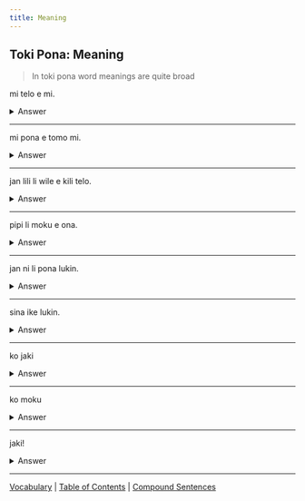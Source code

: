 ```yaml
---
title: Meaning
---
```


## Toki Pona: Meaning

> In toki pona word meanings are quite broad

mi telo e mi.
<details>
<summary>Answer</summary>

I am washing myself.
</details>

---

mi pona e tomo mi.
<details>
<summary>Answer</summary>

I am fixing my house.
</details>

---

jan lili li wile e kili telo.
<details>
<summary>Answer</summary>

The child wants fruit juice.
</details>

---

pipi li moku e ona.
<details>
<summary>Answer</summary>

The bug bit him.
</details>

---

jan ni li pona lukin.
<details>
<summary>Answer</summary>

That person is pretty.
</details>

---

sina ike lukin.
<details>
<summary>Answer</summary>

You are ugly.
</details>

---

ko jaki
<details>
<summary>Answer</summary>

poop
</details>

---

ko moku
<details>
<summary>Answer</summary>

baby food
</details>

---

jaki!
<details>
<summary>Answer</summary>

Yuck!
</details>

---

[Vocabulary](15Vocabulary.md) | [Table of Contents](toc.md) | [Compound Sentences](17CompoundSentences.md)